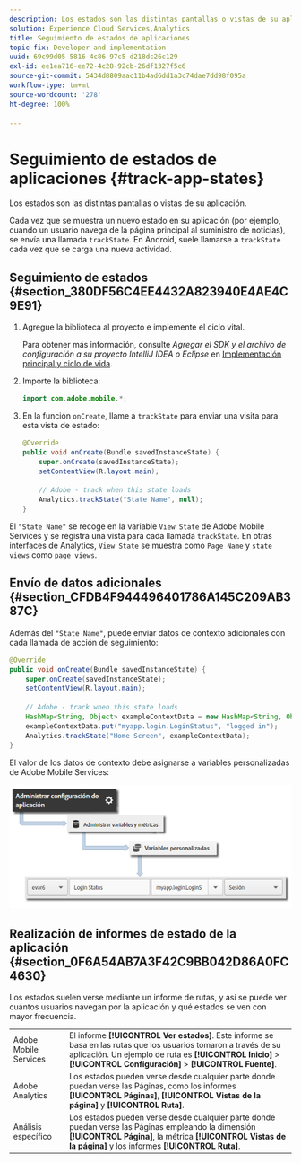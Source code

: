 ```yaml
---
description: Los estados son las distintas pantallas o vistas de su aplicación.
solution: Experience Cloud Services,Analytics
title: Seguimiento de estados de aplicaciones
topic-fix: Developer and implementation
uuid: 69c99d05-5816-4c86-97c5-d218dc26c129
exl-id: ee1ea716-ee72-4c28-92cb-26df1327f5c6
source-git-commit: 5434d8809aac11b4ad6dd1a3c74dae7dd98f095a
workflow-type: tm+mt
source-wordcount: '278'
ht-degree: 100%

---
```


# Seguimiento de estados de aplicaciones {#track-app-states}

Los estados son las distintas pantallas o vistas de su aplicación.

Cada vez que se muestra un nuevo estado en su aplicación (por ejemplo, cuando un usuario navega de la página principal al suministro de noticias), se envía una llamada `trackState`. En Android, suele llamarse a `trackState` cada vez que se carga una nueva actividad.

## Seguimiento de estados {#section_380DF56C4EE4432A823940E4AE4C9E91}

1. Agregue la biblioteca al proyecto e implemente el ciclo vital.

   Para obtener más información, consulte *Agregar el SDK y el archivo de configuración a su proyecto IntelliJ IDEA o Eclipse* en [Implementación principal y ciclo de vida](/help/android/getting-started/dev-qs.md).

1. Importe la biblioteca:

   ```java
   import com.adobe.mobile.*;
   ```

1. En la función `onCreate`, llame a `trackState` para enviar una visita para esta vista de estado:

   ```java
   @Override 
   public void onCreate(Bundle savedInstanceState) { 
       super.onCreate(savedInstanceState); 
       setContentView(R.layout.main); 
   
       // Adobe - track when this state loads 
       Analytics.trackState("State Name", null); 
   }
   ```

El `"State Name"` se recoge en la variable `View State` de Adobe Mobile Services y se registra una vista para cada llamada `trackState`. En otras interfaces de Analytics, `View State` se muestra como `Page Name` y `state views` como `page views`.

## Envío de datos adicionales {#section_CFDB4F944496401786A145C209AB387C}

Además del `"State Name"`, puede enviar datos de contexto adicionales con cada llamada de acción de seguimiento:

```java
@Override 
public void onCreate(Bundle savedInstanceState) { 
    super.onCreate(savedInstanceState); 
    setContentView(R.layout.main); 
  
    // Adobe - track when this state loads 
    HashMap<String, Object> exampleContextData = new HashMap<String, Object>(); 
    exampleContextData.put("myapp.login.LoginStatus", "logged in"); 
    Analytics.trackState("Home Screen", exampleContextData); 
}
```

El valor de los datos de contexto debe asignarse a variables personalizadas de Adobe Mobile Services:

![](assets/map-variable-context-state.png)

## Realización de informes de estado de la aplicación {#section_0F6A54AB7A3F42C9BB042D86A0FC4630}

Los estados suelen verse mediante un informe de rutas, y así se puede ver cuántos usuarios navegan por la aplicación y qué estados se ven con mayor frecuencia.

|  |  |
|--- |--- |
| Adobe Mobile Services | El informe **[!UICONTROL Ver estados]**. Este informe se basa en las rutas que los usuarios tomaron a través de su aplicación. Un ejemplo de ruta es **[!UICONTROL Inicio]** > **[!UICONTROL Configuración]** > **[!UICONTROL Fuente]**. |
| Adobe Analytics | Los estados pueden verse desde cualquier parte donde puedan verse las Páginas, como los informes **[!UICONTROL Páginas]**, **[!UICONTROL Vistas de la página]** y **[!UICONTROL Ruta]**. |
| Análisis específico | Los estados pueden verse desde cualquier parte donde puedan verse las Páginas empleando la dimensión **[!UICONTROL Página]**, la métrica **[!UICONTROL Vistas de la página]** y los informes **[!UICONTROL Ruta]**. |
